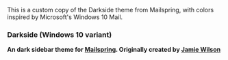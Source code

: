 This is a custom copy of the Darkside theme from Mailspring, with colors inspired by Microsoft's Windows 10 Mail.

### Darkside (Windows 10 variant)
**An dark sidebar theme for [Mailspring](https://getmailspring.com). Originally created by [Jamie Wilson](http://jamiewilson.io)**
